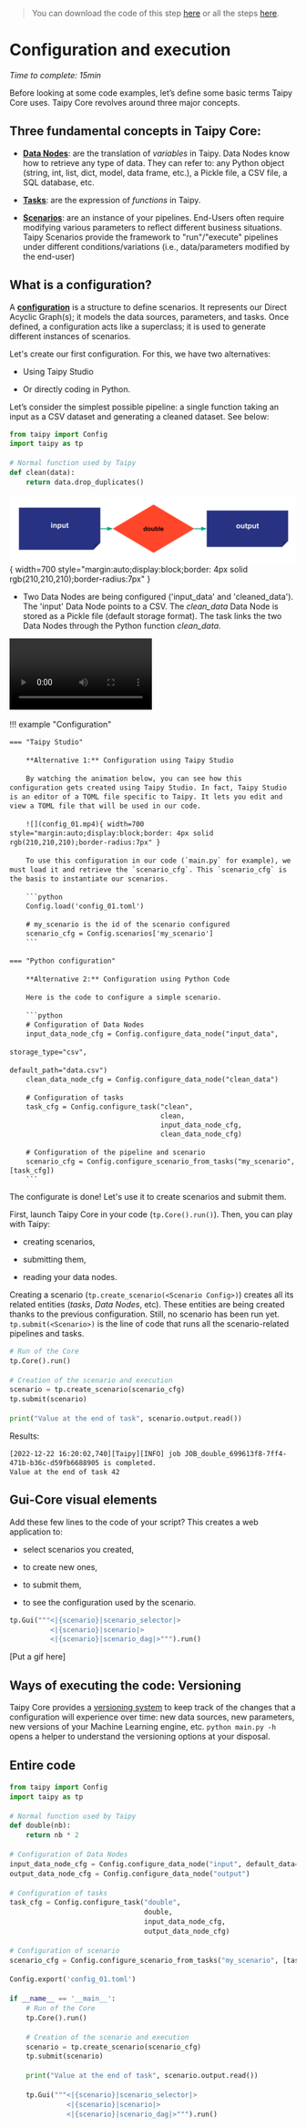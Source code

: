 > You can download the code of this step [here](../src/step_01.py) or all the steps [here](https://github.com/Avaiga/taipy-getting-started-core/tree/develop/src).

# Configuration and execution

*Time to complete: 15min*

Before looking at some code examples, let’s define some basic terms Taipy Core uses. Taipy Core revolves around three major concepts.

## Three fundamental concepts in Taipy Core:
- [**Data Nodes**](https://docs.taipy.io/en/latest/manuals/core/concepts/data-node/): are the translation of _variables_ in Taipy. Data Nodes know how to retrieve any type of data. They can refer to: any Python object (string, int, list, dict, model, data frame, etc.), a Pickle file, a CSV file, a SQL database, etc.

- [**Tasks**](https://docs.taipy.io/en/latest/manuals/core/concepts/task/): are the expression of _functions_ in Taipy.

- [**Scenarios**](https://docs.taipy.io/en/latest/manuals/core/concepts/scenario/): are an instance of your pipelines. End-Users often require modifying various parameters to reflect different business situations. Taipy Scenarios provide the framework to "run"/"execute" pipelines under different conditions/variations (i.e., data/parameters modified by the end-user)


## What is a configuration?

A [**configuration**](https://docs.taipy.io/en/latest/manuals/core/config/) is a structure to define scenarios. It represents our Direct Acyclic Graph(s); it models the data sources, parameters, and tasks. Once defined, a configuration acts like a superclass; it is used to generate different instances of scenarios.


Let's create our first configuration. For this, we have two alternatives:

- Using Taipy Studio

- Or directly coding in Python.

Let’s consider the simplest possible pipeline: a single function taking an input as a CSV dataset and generating a cleaned dataset. See below:


```python
from taipy import Config
import taipy as tp

# Normal function used by Taipy
def clean(data):
    return data.drop_duplicates()
```

![](config_01.svg){ width=700 style="margin:auto;display:block;border: 4px solid rgb(210,210,210);border-radius:7px" }

- Two Data Nodes are being configured ('input_data' and 'cleaned_data'). The 'input' Data Node points to a CSV. The *clean_data* Data Node is stored as a Pickle file (default storage format). The task links the two Data Nodes through the Python function *clean_data*.

<video controls width="250">
    <source src="/step_01/config_01.mp4" type="video/mp4">
</video>


!!! example "Configuration"

    === "Taipy Studio"

        **Alternative 1:** Configuration using Taipy Studio

        By watching the animation below, you can see how this configuration gets created using Taipy Studio. In fact, Taipy Studio is an editor of a TOML file specific to Taipy. It lets you edit and view a TOML file that will be used in our code.

        ![](config_01.mp4){ width=700 style="margin:auto;display:block;border: 4px solid rgb(210,210,210);border-radius:7px" }

        To use this configuration in our code (`main.py` for example), we must load it and retrieve the `scenario_cfg`. This `scenario_cfg` is the basis to instantiate our scenarios.

        ```python
        Config.load('config_01.toml')

        # my_scenario is the id of the scenario configured
        scenario_cfg = Config.scenarios['my_scenario']
        ```

    === "Python configuration"

        **Alternative 2:** Configuration using Python Code

        Here is the code to configure a simple scenario.

        ```python
        # Configuration of Data Nodes
        input_data_node_cfg = Config.configure_data_node("input_data",
                                                         storage_type="csv",
                                                         default_path="data.csv")
        clean_data_node_cfg = Config.configure_data_node("clean_data")

        # Configuration of tasks
        task_cfg = Config.configure_task("clean",
                                         clean,
                                         input_data_node_cfg,
                                         clean_data_node_cfg)

        # Configuration of the pipeline and scenario
        scenario_cfg = Config.configure_scenario_from_tasks("my_scenario", [task_cfg])
        ```

The configurate is done! Let's use it to create scenarios and submit them.

First, launch Taipy Core in your code (`tp.Core().run()`). Then, you can play with Taipy: 

- creating scenarios,

- submitting them,

- reading your data nodes.

Creating a scenario (`tp.create_scenario(<Scenario Config>)`) creates all its related entities (_tasks_, _Data Nodes_, etc). These entities are being created thanks to the previous configuration. Still, no scenario has been run yet. `tp.submit(<Scenario>)` is the line of code that runs all the scenario-related pipelines and tasks.

```python
# Run of the Core
tp.Core().run()

# Creation of the scenario and execution
scenario = tp.create_scenario(scenario_cfg)
tp.submit(scenario)

print("Value at the end of task", scenario.output.read())
```

Results:

```
[2022-12-22 16:20:02,740][Taipy][INFO] job JOB_double_699613f8-7ff4-471b-b36c-d59fb6688905 is completed.
Value at the end of task 42
```    

## Gui-Core visual elements

Add these few lines to the code of your script? This creates a web application to:

- select scenarios you created,

- to create new ones,

- to submit them,

- to see the configuration used by the scenario.

```python
tp.Gui("""<|{scenario}|scenario_selector|>
          <|{scenario}|scenario|>
          <|{scenario}|scenario_dag|>""").run()
```

[Put a gif here]

## Ways of executing the code: Versioning

Taipy Core provides a [versioning system](https://docs.taipy.io/en/latest/manuals/core/versioning/) to keep track of the changes that a configuration will experience over time: new data sources, new parameters, new versions of your Machine Learning engine, etc. `python main.py -h` opens a helper to understand the versioning options at your disposal.

## Entire code

```python
from taipy import Config
import taipy as tp

# Normal function used by Taipy
def double(nb):
    return nb * 2

# Configuration of Data Nodes
input_data_node_cfg = Config.configure_data_node("input", default_data=21)
output_data_node_cfg = Config.configure_data_node("output")

# Configuration of tasks
task_cfg = Config.configure_task("double",
                                 double,
                                 input_data_node_cfg,
                                 output_data_node_cfg)

# Configuration of scenario
scenario_cfg = Config.configure_scenario_from_tasks("my_scenario", [task_cfg])

Config.export('config_01.toml')

if __name__ == '__main__':
    # Run of the Core
    tp.Core().run()

    # Creation of the scenario and execution
    scenario = tp.create_scenario(scenario_cfg)
    tp.submit(scenario)

    print("Value at the end of task", scenario.output.read())

    tp.Gui("""<|{scenario}|scenario_selector|>
              <|{scenario}|scenario|>
              <|{scenario}|scenario_dag|>""").run()
``` 
